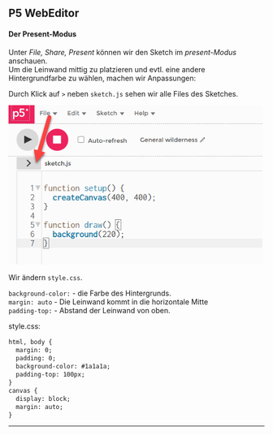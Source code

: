 ## P5 WebEditor

#### Der Present-Modus

Unter *File, Share, Present* können wir den Sketch im *present-Modus* anschauen.  
Um die Leinwand mittig zu platzieren und evtl. eine andere Hintergrundfarbe zu wählen, machen wir Anpassungen:

Durch Klick auf `>` neben `sketch.js` sehen wir alle Files des Sketches.

<img src="./bild1.png" width="500px">

Wir ändern `style.css`.

`background-color:` - die Farbe des Hintergrunds. <br>
`margin: auto` - Die Leinwand kommt in die horizontale Mitte <br>
`padding-top:` - Abstand der Leinwand von oben.

style.css:
```
html, body {
  margin: 0;
  padding: 0;
  background-color: #1a1a1a;
  padding-top: 100px; 
}
canvas {
  display: block;
  margin: auto;
}
```

----- 
 


